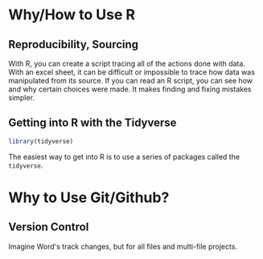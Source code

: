 # Why/How to Use R
## Reproducibility, Sourcing
With R, you can create a script tracing all of the actions done with data. 
With an excel sheet, it can be difficult or impossible to trace how data was manipulated from its source. 
If you can read an R script, you can see how and why certain choices were made. It makes finding and fixing mistakes simpler. 
## Getting into R with the Tidyverse

```R
library(tidyverse)
```

The easiest way to get into R is to use a series of packages called the `tidyverse`. 

# Why to Use Git/Github? 
## Version Control
Imagine Word's track changes, but for all files and multi-file projects. 
